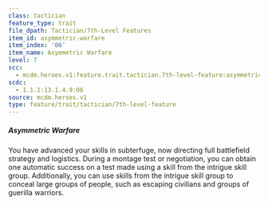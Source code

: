 ```yaml
---
class: tactician
feature_type: trait
file_dpath: Tactician/7th-Level Features
item_id: asymmetric-warfare
item_index: '06'
item_name: Asymmetric Warfare
level: 7
scc:
  - mcdm.heroes.v1:feature.trait.tactician.7th-level-feature:asymmetric-warfare
scdc:
  - 1.1.1:13.1.4.9:06
source: mcdm.heroes.v1
type: feature/trait/tactician/7th-level-feature
---
```


##### Asymmetric Warfare

You have advanced your skills in subterfuge, now directing full battlefield strategy and logistics. During a montage test or negotiation, you can obtain one automatic success on a test made using a skill from the intrigue skill group. Additionally, you can use skills from the intrigue skill group to conceal large groups of people, such as escaping civilians and groups of guerilla warriors.
